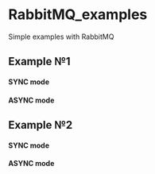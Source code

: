 # RabbitMQ_examples
Simple examples with RabbitMQ

## Example №1
#### SYNC mode

#### ASYNC mode

## Example №2
#### SYNC mode

#### ASYNC mode